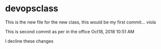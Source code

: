 # devopsclass

This is the new file for the new class, this would be my first commit... viola

This is second commit as per in the office Oct18, 2018 10:51 AM

I decline these changes

